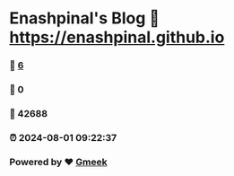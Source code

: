 # Enashpinal's Blog :link: https://enashpinal.github.io 
### :page_facing_up: [6](https://enashpinal.github.io/tag.html) 
### :speech_balloon: 0 
### :hibiscus: 42688 
### :alarm_clock: 2024-08-01 09:22:37 
### Powered by :heart: [Gmeek](https://github.com/Meekdai/Gmeek)

